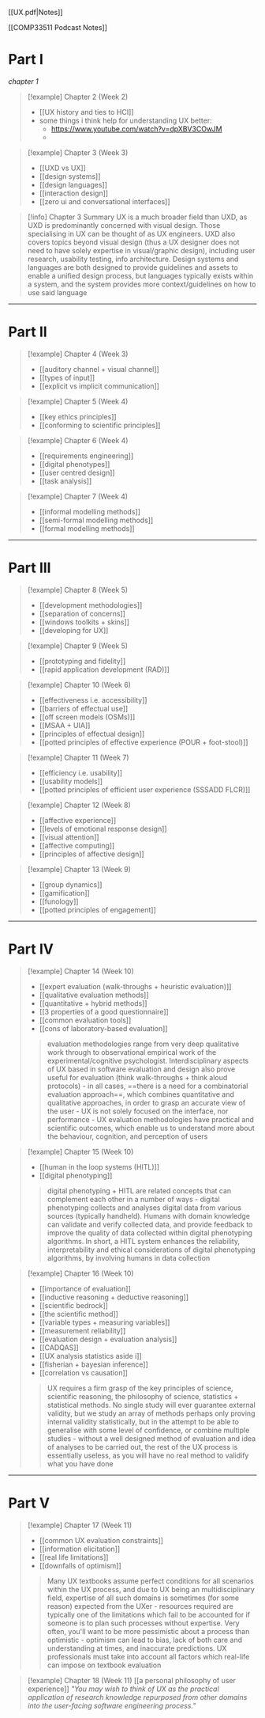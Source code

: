 [[UX.pdf|Notes]]

[[COMP33511 Podcast Notes]]

# Part I

*chapter 1*

>[!example] Chapter 2 (Week 2)
>- [[UX history and ties to HCI]]
>- some things i think help for understanding UX better:
>	- https://www.youtube.com/watch?v=dpXBV3COwJM
>	- 

> [!example] Chapter 3 (Week 3)
> - [[UXD vs UX]]
> - [[design systems]]
> - [[design languages]]
> - [[interaction design]]
> - [[zero ui and conversational interfaces]]

>[!info] Chapter 3 Summary
> UX is a much broader field than UXD, as UXD is predominantly concerned with visual design. Those specialising in UX can be thought of as UX engineers. UXD also covers topics beyond visual design (thus a UX designer does not need to have solely expertise in visual/graphic design), including user research, usability testing, info architecture. Design systems and languages are both designed to provide guidelines and assets to enable a unified design process, but languages typically exists within a system, and the system provides more context/guidelines on how to use said language

***
# Part II

> [!example] Chapter 4 (Week 3)
> - [[auditory channel + visual channel]]
> - [[types of input]]
> - [[explicit vs implicit communication]]

> [!example] Chapter 5 (Week 4)
> - [[key ethics principles]] 
> - [[conforming to scientific principles]]

> [!example] Chapter 6 (Week 4)
> - [[requirements engineering]]
> - [[digital phenotypes]]
> - [[user centred design]]
> - [[task analysis]]

> [!example] Chapter 7 (Week 4)
> - [[informal modelling methods]]
> - [[semi-formal modelling methods]]
> - [[formal modelling methods]]

***
# Part III

> [!example] Chapter 8 (Week 5)
> - [[development methodologies]]
> - [[separation of concerns]]
> - [[windows toolkits + skins]]
> - [[developing for UX]]

> [!example] Chapter 9 (Week 5)
> - [[prototyping and fidelity]]
> - [[rapid application development (RAD)]]

> [!example] Chapter 10 (Week 6)
> - [[effectiveness i.e. accessibility]]
> - [[barriers of effectual use]]
> - [[off screen models (OSMs)]]
> - [[MSAA + UIA]]
> - [[principles of effectual design]]
> - [[potted principles of effective experience (POUR + foot-stool)]]

> [!example] Chapter 11 (Week 7)
> - [[efficiency i.e. usability]]
> - [[usability models]]
> - [[potted principles of efficient user experience (SSSADD FLCR)]]

> [!example] Chapter 12 (Week 8)
> - [[affective experience]]
> - [[levels of emotional response design]]
> - [[visual attention]]
> - [[affective computing]]
> - [[principles of affective design]]

> [!example] Chapter 13 (Week 9)
> - [[group dynamics]]
> - [[gamification]]
> - [[funology]]
> - [[potted principles of engagement]]

***
# Part IV

> [!example] Chapter 14 (Week 10)
> - [[expert evaluation (walk-throughs + heuristic evaluation)]]
> - [[qualitative evaluation methods]]
> - [[quantitative + hybrid methods]]
> - [[3 properties of a good questionnaire]]
> - [[common evaluation tools]]
> - [[cons of laboratory-based evaluation]]
> 
> > evaluation methodologies range from very deep qualitative work through to observational empirical work of the experimental/cognitive psychologist. Interdisciplinary aspects of UX based in software evaluation and design also prove useful for evaluation (think walk-throughs + think aloud protocols) - in all cases, ==there is a need for a combinatorial evaluation approach==, which combines quantitative and qualitative approaches, in order to grasp an accurate view of the user - UX is not solely focused on the interface, nor performance - UX evaluation methodologies have practical and scientific outcomes, which enable us to understand more about the behaviour, cognition, and perception of users

> [!example] Chapter 15 (Week 10)
> - [[human in the loop systems (HITL)]]
> - [[digital phenotyping]]
> 
> > digital phenotyping + HITL are related concepts that can complement each other in a number of ways - digital phenotyping collects and analyses digital data from various sources (typically handheld). Humans with domain knowledge can validate and verify collected data, and provide feedback to improve the quality of data collected within digital phenotyping algorithms. In short, a HITL system enhances the reliability, interpretability and ethical considerations of digital phenotyping algorithms, by involving humans in data collection

> [!example] Chapter 16 (Week 10)
> - [[importance of evaluation]]
> - [[inductive reasoning + deductive reasoning]]
> - [[scientific bedrock]]
> - [[the scientific method]]
> - [[variable types + measuring variables]]
> - [[measurement reliability]]
> - [[evaluation design + evaluation analysis]]
> - [[CADQAS]]
> - [[UX analysis statistics aside i]]
> - [[fisherian + bayesian inference]]
> - [[correlation vs causation]]
> 
> > UX requires a firm grasp of the key principles of science, scientific reasoning, the philosophy of science, statistics + statistical methods. No single study will ever guarantee external validity, but we study an array of methods perhaps only proving internal validity statistically, but in the attempt to be able to generalise with some level of confidence, or combine multiple studies - without a well designed method of evaluation and idea of analyses to be carried out, the rest of the UX process is essentially useless, as you will have no real method to validify what you have done 


***
# Part V

> [!example] Chapter 17 (Week 11)
> - [[common UX evaluation constraints]]
> - [[information elicitation]]
> - [[real life limitations]]
> - [[downfalls of optimism]]
> >Many UX textbooks assume perfect conditions for all scenarios within the UX process, and due to UX being an multidisciplinary field, expertise of all such domains is sometimes (for some reason) expected from the UXer - resources required are typically one of the limitations which fail to be accounted for if someone is to plan such processes without expertise. Very often, you'll want to be more pessimistic about a process than optimistic - optimism can lead to bias, lack of both care and understanding at times, and inaccurate predictions. UX professionals must take into account all factors which real-life can impose on textbook evaluation

> [!example] Chapter 18 (Week 11)
> [[a personal philosophy of user experience]]
> *"You may wish to think of UX as the practical application of research knowledge repurposed from other domains into the user-facing software engineering process."*

